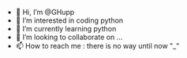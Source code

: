 - 👋 Hi, I’m @GHupp
- 👀 I’m interested in coding python
- 🌱 I’m currently learning python
- 💞️ I’m looking to collaborate on ...
- 📫 How to reach me : there is no way until now "_"

<!---
GHupp/GHupp is a ✨ special ✨ repository because its `README.md` (this file) appears on your GitHub profile.
You can click the Preview link to take a look at your changes.
--->
